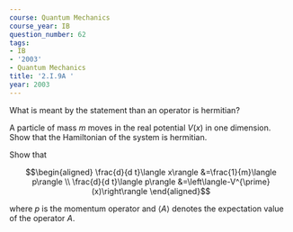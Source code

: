 ```yaml
---
course: Quantum Mechanics
course_year: IB
question_number: 62
tags:
- IB
- '2003'
- Quantum Mechanics
title: '2.I.9A '
year: 2003
---
```



What is meant by the statement than an operator is hermitian?

A particle of mass $m$ moves in the real potential $V(x)$ in one dimension. Show that the Hamiltonian of the system is hermitian.

Show that

$$\begin{aligned}
\frac{d}{d t}\langle x\rangle &=\frac{1}{m}\langle p\rangle \\
\frac{d}{d t}\langle p\rangle &=\left\langle-V^{\prime}(x)\right\rangle
\end{aligned}$$

where $p$ is the momentum operator and $\langle A\rangle$ denotes the expectation value of the operator $A$.